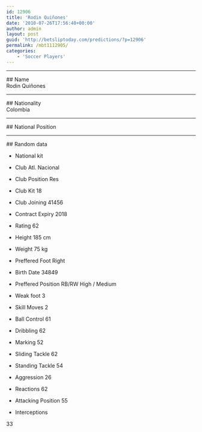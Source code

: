 ```yaml
---
id: 12906
title: 'Rodin Quiñones'
date: '2010-07-26T17:56:40+00:00'
author: admin
layout: post
guid: 'http://betsliptoday.com/predictions/?p=12906'
permalink: /mbt1112905/
categories:
    - 'Soccer Players'
---
```


- - - - - -

\## Name  
 Rodin Quiñones

- - - - - -

\## Nationality  
 Colombia

- - - - - -

\## National Position

- - - - - -

\## Random data

- National kit
- Club
 Atl. Nacional

- Club Position
 Res

- Club Kit
 18

- Club Joining
 41456

- Contract Expiry
 2018

- Rating
 62

- Height
 185 cm

- Weight
 75 kg

- Preffered Foot
 Right

- Birth Date
 34849

- Preffered Position
 RB/RW High / Medium

- Weak foot
 3

- Skill Moves
 2

- Ball Control
 61

- Dribbling
 62

- Marking
 52

- Sliding Tackle
 62

- Standing Tackle
 54

- Aggression
 26

- Reactions
 62

- Attacking Position
 55

- Interceptions

 33